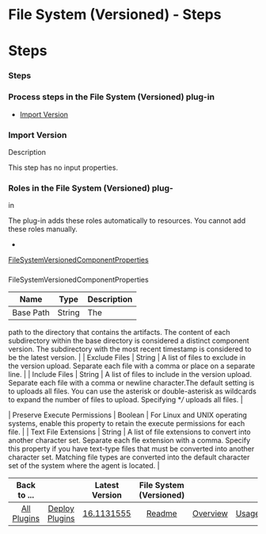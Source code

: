 
File System (Versioned) - Steps
===============================

# Steps



### Steps




 



### Process steps in the File System (Versioned) plug-in


* [Import Version](#import_version)





### Import Version


Description


This step has no input properties.




### Roles in the File System (Versioned) plug-
in


The plug-in adds these roles automatically to resources. You cannot add these roles manually.



* 
[FileSystemVersionedComponentProperties](#filesystemversionedcomponentproperties_role)



### 
FileSystemVersionedComponentProperties




| Name | Type | Description |
| --- | --- | --- |
| Base Path | String | The 
path to the directory that contains the artifacts. The content of each subdirectory within the base directory is 
considered a distinct component version. The subdirectory with the most recent timestamp is considered to be the latest 
version.
  |
| Exclude Files | String | A list of files to exclude in the version upload. Separate each file with a 
comma or place on a separate line.
  |
| Include Files | String | A list of files to include in the version upload. 
Separate each file with a comma or newline character.The default setting is to uploads all files. You can use the 
asterisk or double-asterisk as wildcards to expand the number of files to upload. Specifying **/* uploads all files.
  |

| Preserve Execute Permissions | Boolean | For Linux and UNIX operating systems, enable this property to retain the 
execute permissions for each file.
  |
| Text File Extensions | String | A list of file extensions to convert into 
another character set. Separate each fle extension with a comma. Specify this property if you have text-type files that 
must be converted into another character set. Matching file types are converted into the default character set of the 
system where the agent is located.
  |





|Back to ...||Latest Version|File System (Versioned) ||||
| :---: | :---: | :---: | :---: | :---: | :---: | :---: |
|[All Plugins](../../index.md)|[Deploy Plugins](../README.md)|[16.1131555]()|[Readme](README.md)|[Overview](overview.md)|[Usage](usage.md)|[Downloads](downloads.md)|
